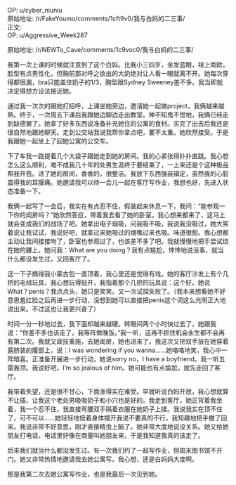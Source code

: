 
OP: u/cyber_niuniu  
原始地址: /r/FakeYoumo/comments/1cft9v0/我与白妈的二三事/  
正文:  
OP: u/Aggressive_Week287  

 原始地址: /r/NEWTo_Cave/comments/1c9voc0/我与白妈的二三事/  

我第一次上课的时候就注意到了这个白妈。比我小三四岁，金发蓝眼，祖上南欧。脸型有点男性化，但胸前那对呼之欲出的大奶绝对让人看一眼就离不开。她每次穿得都很漏，bra只能盖住奶子的1/3，胸型跟Sydney Sweeney差不多。我当即就决定得想方设法接近她。

通过我一次次的跟她打招呼，上课坐她旁边，邀请她一起做project，我俩越来越熟。终于，一次周五下课后我跟她边聊边走出教室。神不知鬼不觉地，我俩已经走到缺德舅了。她拿了好多东西说准备补充她住的公寓的食材。买完了出去后我还是很自然地跟她聊天。走到公交站我说我帮你拿点吧，要不太重。她欣然接受。于是我跟她一起坐上了回她公寓的公交车。

下了车我一路提着几个大袋子跟她走到她的房间。我的心紧张得扑扑直跳。我心想怎么这么顺利，难不成我几十年的处男生涯终于要结束了，一上来还是个这种极品帮我开苞。进了她的房间，香香的，很整洁。我放下东西强装镇定，虽然我的心脏震得我的耳膜痛。她邀请我可以待一会儿一起在客厅写作业，我想也好，先进入状态准备一下。

我俩一起写了一会后，我实在有点忍不住，假装起来休息一下，我问：“能参观一下你的闺房吗？”她欣然答应，带着我去看了她的卧室。我心想来都来了，这马上就会变成我们的战场了吧。她拿出电子烟吸，问我吸不吸，我说我没吸过，她大笑着说让我试试，我说好吧，就拿过来她吸过的烟嘴过来也吸。味道很甜。我心想都主动让我间接接吻了，卧室也参观过了，也该差不多了吧。我就慢慢地把手尝试绕在她的腰上，她问我：What are you doing？我有点尴尬，悻悻地说没事，就当什么都没发生过，又回客厅了。

这一下子搞得我小蒙古包一直顶着，我心里还是觉得有戏。她的客厅沙发上有个几把的毛绒玩具，我心想玩得挺开，我指着那个几把的玩具说：这个好。她说What？penis？我点点头，她只是笑笑。又一次试探失败了。（我本来想看她不好意思羞红脸之后再进一步行动，没想到她可以直接把penis这个词这么光明正大地说出来。不过这也让我更兴奋了）

时间一分一秒地过去，我下面却越来越硬。转眼间两个小时快过去了，她跟我说：“你差不多也该走了，我等阵做晚饭。”我一听，这再不抓住机会永生都不会再有第二次。我就又故技重施，去她闺房，她也进来了。我这次又把双手放在她穿着露脐装的腹部上，说：I was wondering if you wanna……她咯咯地笑，我心中一阵暗喜。正准备开展进一步行动，她说sorry no，I have a boyfriend。我一听五雷轰顶。我说好吧，I’m so jealous of him。她可能也有点尴尬，就先走回了客厅。

我带着失望，还是很不甘心，下面涨得实在难受。早就听说白妈开放，我心想就算不让插，让我这个老处男吸吸奶子和小穴也是好的。我走到客厅，她正背着我坐着，我一个忍不住，我直接弯腰双手隔着衣服在她奶子上揉。我说我实在顶不住了，可不可以……她轻轻地扭着身体摆开我说不要真的不行，我知趣地把手撤了回来。我说非常不好意思，刚才直接精虫上脑了。她非常大度地说没关系。她又给她朋友打电话，电话里好像在商量叫她朋友来，于是我知道我真的该走了。

后来我们就当什么都没发生过。有一次我们约了一起写作业，但周末图书馆不开门。她又非常热情地邀请我去她公寓写。我心想，还是白妈妈大度啊。

那是我第二次去她公寓写作业，也是我最后一次见到她。
